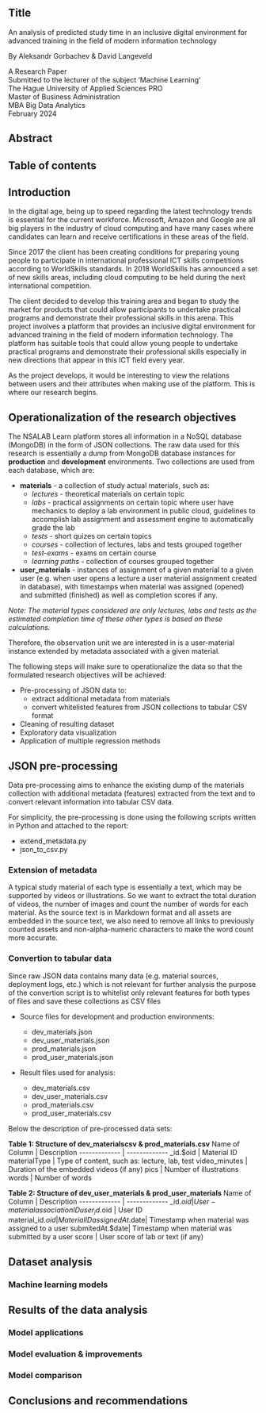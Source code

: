 ## Title
<!-- Optional, the preface is not about the subject -->
An analysis of predicted study time in an inclusive digital environment for advanced training in the field of modern information technology

By  Aleksandr Gorbachev & David Langeveld  


A Research Paper  
Submitted to the lecturer of the subject ‘Machine Learning’  
The Hague University of Applied Sciences PRO  
Master of Business Administration  
MBA Big Data Analytics  
February 2024

## Abstract
<!-- Contains the purpose of the research carried out, the research questions that are dealt with, the research method and the most important findings -->

## Table of contents

## Introduction
In the digital age, being up to speed regarding the latest technology trends is essential for the current workforce. Microsoft, Amazon and Google are all big players in the industry of cloud computing and have many cases where candidates can learn and receive certifications in these areas of the field.

Since 2017 the client has been creating conditions for preparing young people to participate in international professional ICT skills competitions according to WorldSkills standards. In 2018 WorldSkills has announced a set of new skills areas, including cloud computing to be held during the next international competition. 

The client decided to develop this training area and began to study the market for products that could allow participants to undertake practical programs and demonstrate their professional skills in this arena. This project involves a platform that provides an inclusive digital environment for advanced training in the field of modern information technology. The platform has suitable tools that could allow young people to undertake practical programs and demonstrate their professional skills especially in new directions that appear in this ICT field every year.

As the project develops, it would be interesting to view the relations between users and their attributes when making use of the platform. This is where our research begins.

## Operationalization of the research objectives
<!-- Describe the data that will be used and how the questions will be answered on the basis of this data. The data analysis itself is not yet described here. So do tell ‘Data file [X] comes from [Y] and can answer the posed questions because [Z]’, but do not yet describe the data itself -->

The NSALAB Learn platform stores all information in a NoSQL database (MongoDB) in the form of JSON collections. The raw data used for this research is essentially a dump from MongoDB database instances for **production** and **development** environments. Two collections are used from each database, which are:

- **materials** - a collection of study actual materials, such as:
  - *lectures* - theoretical materials on certain topic 
  - *labs* - practical assignments on certain topic where user have mechanics to deploy a lab environment in public cloud, guidelines to accomplish lab assignment and assessment engine to automatically grade the lab
  - *tests* - short quizes on certain topics
  - *courses* - collection of lectures, labs and tests grouped together 
  - *test-exams* - exams on certain course
  - *learning paths* - collection of courses grouped together
- **user_materials** - instances of assignment of a given material to a given user (e.g. when user opens a lecture a user material assignment created in database), with timestamps when material was assigned (opened) and submitted (finished) as well as completion scores if any.

*Note: The material types considered are only lectures, labs and tests as the estimated completion time of these other types is based on these calculations.*

Therefore, the observation unit we are interested in is a user-material instance extended by metadata associated with a given material.

The following steps will make sure to operationalize the data so that the formulated research objectives will be achieved:

- Pre-processing of JSON data to: 
  - extract additional metadata from materials
  - convert whitelisted features from JSON collections to tabular CSV format
- Cleaning of resulting dataset 
- Exploratory data visualization 
- Application of multiple regression methods

## JSON pre-processing

Data pre-processing aims to enhance the existing dump of the materials collection with additional metadata (features) extracted from the text and to convert relevant information into tabular CSV data.

For simplicity, the pre-processing is done using the following scripts written in Python and attached to the report:
- extend_metadata.py
- json_to_csv.py

### Extension of metadata

A typical study material of each type is essentially a text, which may be supported by videos or illustrations. So we want to extract the total duration of videos, the number of images and count the number of words for each material. As the source text is in Markdown format and all assets are embedded in the source text, we also need to remove all links to previously counted assets and non-alpha-numeric characters to make the word count more accurate.

### Convertion to tabular data

Since raw JSON data contains many data (e.g. material sources, deployment logs, etc.) which is not relevant for further analysis the purpose of the convertion script is to whitelist only relevant features for both types of files and save these collections as CSV files

- Source files for development and production environments:
  - dev_materials.json
  - dev_user_materials.json
  - prod_materials.json
  - prod_user_materials.json

- Result files used for analysis:
  - dev_materials.csv
  - dev_user_materials.csv
  - prod_materials.csv
  - prod_user_materials.csv

Below the description of pre-processed data sets:

**Table 1: Structure of dev_materialscsv & prod_materials.csv**
Name of Column  | Description
-------------   | -------------
_id.$oid        | Material ID
materialType    | Type of content, such as: lecture, lab, test
video_minutes	| Duration of the embedded videos (if any)
pics	        | Number of illustrations
words           | Number of words


**Table 2: Structure of dev_user_materials & prod_user_materials**
Name of Column     |   Description
-------------   |   -------------
_id.$oid	    |   User-material association ID
user_id.$oid    |   User ID
material_id.$oid|   Material ID
assignedAt.$date|   Timestamp when material was assigned to a user
submitedAt.$date|   Timestamp when material was submitted by a user
score           |   User score of lab or text (if any)

## Dataset analysis
<!-- Dataset is fully cleansed, visualized and analysed-->

### Machine learning models
<!-- More than three models applied and finetuned. If you choose for Regression, Association of Clustering, only one model is available. But you need that one apply a model with some set of parameters-->

## Results of the data analysis
<!-- Results of the data analysis: The actual answer of the research questions based on data analysis, the use of specific graphs to gain insight into the answers to the questions and the results of the hypothesis testing -->

### Model applications
<!-- R code is correct and well documented-->

### Model evaluation & improvements
<!-- Evaluation and improvement extensively done and elaborated-->

### Model comparison
<!-- Comparison (Ensemble) properly done and elaborated -->

## Conclusions and recommendations
<!-- including recommendations for further research -->
